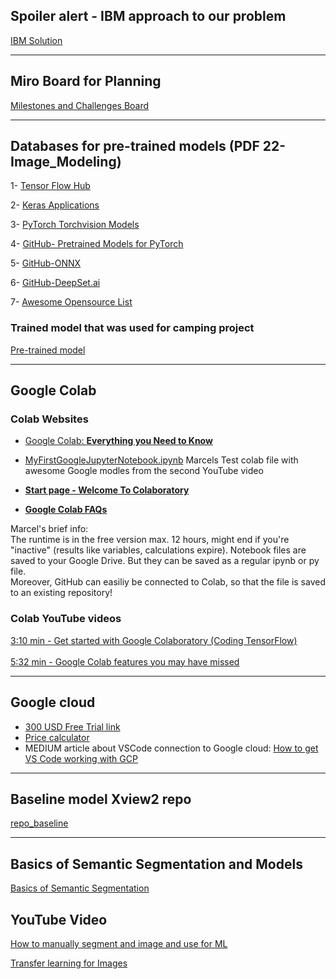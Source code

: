 
## __Spoiler alert - IBM approach to our problem__

[IBM Solution](https://www.ibm.com/cloud/blog/the-xview2-ai-challenge)

---

## __Miro Board for Planning__

[Milestones and Challenges Board](https://miro.com/app/board/uXjVM15w3VI=/#tpicker-content)

---

## __Databases for pre-trained models (PDF 22-Image_Modeling)__

1- [Tensor Flow Hub](https://www.tensorflow.org/hub)

2- [Keras Applications](https://keras.io/api/applications/#:~:text=Keras%20Applications%20are%20deep%20learning,They%20are%20stored%20at%20~%2F.)

3- [PyTorch Torchvision Models](https://pytorch.org/vision/stable/models.html)

4- [GitHub- Pretrained Models for PyTorch](https://github.com/Cadene/pretrained-models.pytorch)

5- [GitHub-ONNX](https://github.com/onnx/models)

6- [GitHub-DeepSet.ai](https://github.com/deepset-ai/FARM)

7- [Awesome Opensource List](https://awesomeopensource.com/projects/pretrained-models)

  ### __Trained model that was used for camping project__
 [Pre-trained model](https://huggingface.co/nvidia/mit-b0)

----
## __Google Colab__

### Colab Websites  

- [Google Colab: **Everything you Need to Know**](https://geekflare.com/google-colab/)
- [MyFirstGoogleJupyterNotebook.ipynb](https://colab.research.google.com/drive/1r8H0JAYAZ9H_bOyNORGeln4mPNNVq0kH?hl=en#scrollTo=0jbw_3IykIVQ) Marcels Test colab file with awesome Google modles from the second YouTube video   
  
- [**Start page - Welcome To Colaboratory**](https://colab.research.google.com/)  
  
- [**Google Colab FAQs**](https://research.google.com/colaboratory/faq.html)  

Marcel's brief info:  
The runtime is in the free version max. 12 hours, might end if you're "inactive" (results like variables, calculations expire).
Notebook files are saved to your Google Drive. But they can be saved as a regular ipynb or py file.  
Moreover, GitHub can easiliy be connected to Colab, so that the file is saved to an existing repository!  


### __Colab YouTube videos__  
  
[3:10 min - Get started with Google Colaboratory (Coding TensorFlow)](https://www.youtube.com/watch?v=inN8seMm7UI&ab_channel=TensorFlow)  
  <br />
[5:32 min - Google Colab features you may have missed](https://www.youtube.com/watch?v=rNgswRZ2C1Y&ab_channel=TensorFlow)  

-----  
## __Google cloud__  
  
- [300 USD Free Trial link](https://cloud.google.com/free)  
- [Price calculator](https://cloud.google.com/products/calculator#id=c0d8d56d-f2eb-4d05-ae79-1acb2c4e5195)  
- MEDIUM article about VSCode connection to Google cloud: [How to get VS Code working with GCP](https://medium.com/@gratipine/how-to-get-vs-code-working-with-gcp-dd4c266e2d2)

---
## __Baseline model Xview2 repo__  
  
[repo_baseline](https://github.com/DIUx-xView/xView2_baseline)  

---

## __Basics of Semantic Segmentation and Models__

[Basics of Semantic Segmentation](https://www.ibm.com/cloud/blog/the-xview2-ai-challenge)

## __YouTube Video__

[How to manually segment and image and use for ML](https://www.youtube.com/watch?v=JNjhKrwe-4k&t=362s)

[Transfer learning for Images](https://www.youtube.com/watch?v=-XeKG_T6tdc)

